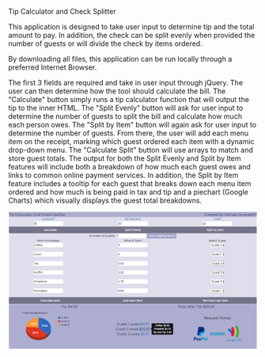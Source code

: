Tip Calculator and Check Splitter

This application is designed to take user input to determine tip and the total amount to pay. In addition, the check can be split evenly when provided the number of guests or will divide the check by items ordered.

By downloading all files, this application can be run locally through a preferred Internet Browser.

The first 3 fields are required and take in user input through jQuery. The user can then determine how the tool should calculate the bill. The "Calculate" button simply runs a tip calculator function that will output the tip to the inner HTML. The "Split Evenly" button will ask for user input to determine the number of guests to split the bill and calculate how much each person owes. The "Split by Item" button will again ask for user input to determine the number of guests. From there, the user will add each menu item on the receipt, marking which guest ordered each item with a dynamic drop-down menu. The "Calculate Split" button will use arrays to match and store guest totals. The output for both the Split Evenly and Split by Item features will include both a breakdown of how much each guest owes and links to common online payment services. In addition, the Split by Item feature includes a tooltip for each guest that breaks down each menu item ordered and how much is being paid in tax and tip and a piechart (Google Charts) which visually displays the guest total breakdowns.

<img src="/Screen Shot.png"></img>
